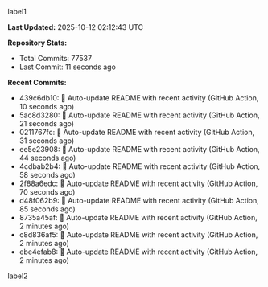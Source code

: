 
label1 
<!-- ACTIVITY_START -->
**Last Updated:** 2025-10-12 02:12:43 UTC

**Repository Stats:**
- Total Commits: 77537
- Last Commit: 11 seconds ago

**Recent Commits:**
- 439c6db10: 🤖 Auto-update README with recent activity (GitHub Action, 10 seconds ago)
- 5ac8d3280: 🤖 Auto-update README with recent activity (GitHub Action, 21 seconds ago)
- 0211767fc: 🤖 Auto-update README with recent activity (GitHub Action, 31 seconds ago)
- ee5e23908: 🤖 Auto-update README with recent activity (GitHub Action, 44 seconds ago)
- 4cdbab2b4: 🤖 Auto-update README with recent activity (GitHub Action, 58 seconds ago)
- 2f88a6edc: 🤖 Auto-update README with recent activity (GitHub Action, 70 seconds ago)
- d48f062b9: 🤖 Auto-update README with recent activity (GitHub Action, 85 seconds ago)
- 8735a45af: 🤖 Auto-update README with recent activity (GitHub Action, 2 minutes ago)
- c8d836af5: 🤖 Auto-update README with recent activity (GitHub Action, 2 minutes ago)
- ebe4efab8: 🤖 Auto-update README with recent activity (GitHub Action, 2 minutes ago)
<!-- ACTIVITY_END -->

label2
